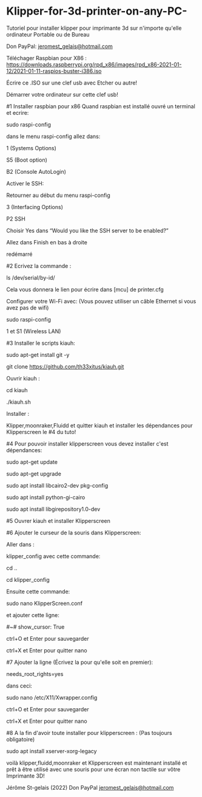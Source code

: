 # Klipper-for-3d-printer-on-any-PC-
Tutoriel pour installer klipper pour imprimante 3d sur n'importe qu'elle ordinateur Portable ou de Bureau

Don PayPal: jeromest_gelais@hotmail.com

Téléchager Raspbian pour X86 :
https://downloads.raspberrypi.org/rpd_x86/images/rpd_x86-2021-01-12/2021-01-11-raspios-buster-i386.iso

Écrire ce .ISO sur une clef usb avec Etcher ou autre!

Démarrer votre ordinateur sur cette clef usb!

#1 Installer raspbian pour x86
Quand raspbian est installé ouvré un terminal et ecrire:

sudo raspi-config
 
dans le menu raspi-config allez dans:
 
1 (Systems Options)

S5 (Boot option)

B2 (Console AutoLogin)

Activer le SSH:

Retourner au début du menu raspi-config 

3 (Interfacing Options)

P2 SSH

Choisir Yes dans “Would you like the SSH server to be enabled?”

Allez dans Finish en bas à droite

redémarré

#2 Ecrivez la commande : 

ls /dev/serial/by-id/

Cela vous donnera le lien pour écrire dans [mcu] de printer.cfg

Configurer votre Wi-Fi avec: (Vous pouvez utiliser un câble Ethernet si vous avez pas de wifi)

sudo raspi-config 

1 et S1 (Wireless LAN)

#3 Installer le scripts kiauh:

sudo apt-get install git -y

git clone https://github.com/th33xitus/kiauh.git

Ouvrir kiauh :

cd kiauh

./kiauh.sh

Installer :

Klipper,moonraker,Fluidd et quitter kiauh et installer 
les dépendances pour Klipperscreen le #4 du tuto!

#4 Pour pouvoir installer klipperscreen vous devez installer c'est dépendances:

sudo apt-get update

sudo apt-get upgrade

sudo apt install libcairo2-dev pkg-config

sudo apt install python-gi-cairo

sudo apt install libgirepository1.0-dev

#5 Ouvrer kiauh et installer Klipperscreen 

#6 Ajouter le curseur de la souris dans Klipperscreen:

Aller dans :

klipper_config avec cette commande:

cd ..

cd klipper_config

Ensuite cette commande:

sudo nano KlipperScreen.conf

et ajouter cette ligne:

#~# show_cursor: True

ctrl+O et Enter pour sauvegarder 

ctrl+X et Enter pour quitter nano

#7 Ajouter la ligne (Écrivez la pour qu'elle soit en premier):

needs_root_rights=yes 
 
dans ceci:

sudo nano /etc/X11/Xwrapper.config 

ctrl+O et Enter pour sauvegarder 

ctrl+X et Enter pour quitter nano

#8 A la fin d'avoir toute installer pour klipperscreen : (Pas toujours obligatoire)

sudo apt install xserver-xorg-legacy




voilà klipper,fluidd,moonraker et Klipperscreen 
est maintenant installé et prêt à être utilisé 
avec une souris pour une écran non tactile sur vôtre Imprimante 3D!

Jérôme St-gelais (2022) Don PayPal jeromest_gelais@hotmail.com
